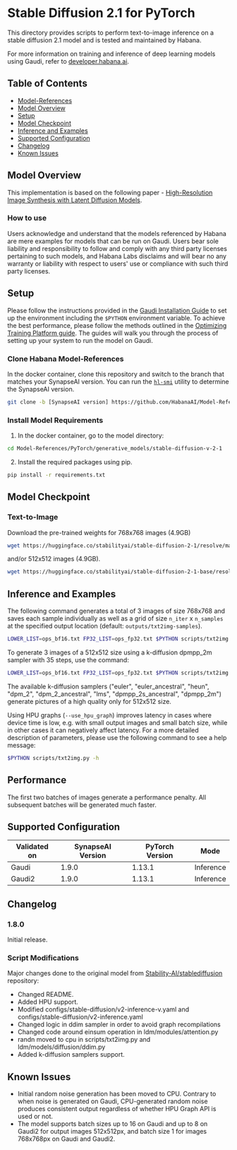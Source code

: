 # Stable Diffusion 2.1 for PyTorch

This directory provides scripts to perform text-to-image inference on a stable diffusion 2.1 model and is tested and maintained by Habana.

For more information on training and inference of deep learning models using Gaudi, refer to [developer.habana.ai](https://developer.habana.ai/resources/).

## Table of Contents

* [Model-References](../../../README.md)
* [Model Overview](#model-overview)
* [Setup](#setup)
* [Model Checkpoint](#model-checkpoint)
* [Inference and Examples](#inference-and-examples)
* [Supported Configuration](#supported-configuration)
* [Changelog](#changelog)
* [Known Issues](#known-issues)

## Model Overview
This implementation is based on the following paper - [High-Resolution Image Synthesis with Latent Diffusion Models](https://arxiv.org/abs/2112.10752).

### How to use
Users acknowledge and understand that the models referenced by Habana are mere examples for models that can be run on Gaudi.
Users bear sole liability and responsibility to follow and comply with any third party licenses pertaining to such models,
and Habana Labs disclaims and will bear no any warranty or liability with respect to users' use or compliance with such third party licenses.

## Setup
Please follow the instructions provided in the [Gaudi Installation Guide](https://docs.habana.ai/en/latest/Installation_Guide/index.html) 
to set up the environment including the `$PYTHON` environment variable. To achieve the best performance, please follow the methods outlined in the [Optimizing Training Platform guide](https://docs.habana.ai/en/latest/PyTorch/Model_Optimization_PyTorch/Optimization_in_Training_Platform.html).
The guides will walk you through the process of setting up your system to run the model on Gaudi.  

### Clone Habana Model-References
In the docker container, clone this repository and switch to the branch that matches your SynapseAI version.
You can run the [`hl-smi`](https://docs.habana.ai/en/latest/System_Management_Tools_Guide/System_Management_Tools.html#hl-smi-utility-options) utility to determine the SynapseAI version.
```bash
git clone -b [SynapseAI version] https://github.com/HabanaAI/Model-References
```

### Install Model Requirements
1. In the docker container, go to the model directory:
```bash
cd Model-References/PyTorch/generative_models/stable-diffusion-v-2-1
```

2. Install the required packages using pip.
```bash
pip install -r requirements.txt
```

## Model Checkpoint
### Text-to-Image
Download the pre-trained weights for 768x768 images (4.9GB)
```bash
wget https://huggingface.co/stabilityai/stable-diffusion-2-1/resolve/main/v2-1_768-ema-pruned.ckpt
```
and/or 512x512 images (4.9GB).
```bash
wget https://huggingface.co/stabilityai/stable-diffusion-2-1-base/resolve/main/v2-1_512-ema-pruned.ckpt
```

## Inference and Examples
The following command generates a total of 3 images of size 768x768 and saves each sample individually as well as a grid of size `n_iter` x `n_samples` at the specified output location (default: `outputs/txt2img-samples`).

```bash
LOWER_LIST=ops_bf16.txt FP32_LIST=ops_fp32.txt $PYTHON scripts/txt2img.py --prompt "a professional photograph of an astronaut riding a horse" --ckpt v2-1_768-ema-pruned.ckpt --config configs/stable-diffusion/v2-inference-v.yaml --H 768 --W 768 --device hpu --use_hpu_graph --n_samples 1 --n_iter 3
```
To generate 3 images of a 512x512 size using a k-diffusion dpmpp_2m sampler with 35 steps, use the command:
```bash
LOWER_LIST=ops_bf16.txt FP32_LIST=ops_fp32.txt $PYTHON scripts/txt2img.py --prompt "a professional photograph of an astronaut riding a horse" --ckpt v2-1_512-ema-pruned.ckpt --config configs/stable-diffusion/v2-inference.yaml --H 512 --W 512 --device hpu --n_samples 1 --n_iter 3 --use_hpu_graph --steps 35 --k_sampler dpmpp_2m
```
The available k-diffusion samplers ("euler", "euler_ancestral", "heun", "dpm_2", "dpm_2_ancestral", "lms", "dpmpp_2s_ancestral", "dpmpp_2m") generate pictures of a high quality only for 512x512 size.

Using HPU graphs (`--use_hpu_graph`) improves latency in cases where device time is low, e.g. with small output images and small batch size, while in other cases it can negatively affect latency.
For a more detailed description of parameters, please use the following command to see a help message:
```bash
$PYTHON scripts/txt2img.py -h
```

## Performance
The first two batches of images generate a performance penalty.
All subsequent batches will be generated much faster.

## Supported Configuration
| Validated on  | SynapseAI Version | PyTorch Version | Mode |
|---------|-------------------|-----------------|----------------|
| Gaudi   | 1.9.0             | 1.13.1          | Inference |
| Gaudi2   | 1.9.0             | 1.13.1          | Inference |

## Changelog
### 1.8.0
Initial release.

### Script Modifications
Major changes done to the original model from [Stability-AI/stablediffusion](https://github.com/Stability-AI/stablediffusion/tree/d55bcd4d31d0316fcbdf552f2fd2628fdc812500) repository:
* Changed README.
* Added HPU support.
* Modified configs/stable-diffusion/v2-inference-v.yaml and configs/stable-diffusion/v2-inference.yaml
* Changed logic in ddim sampler in order to avoid graph recompilations
* Changed code around einsum operation in ldm/modules/attention.py
* randn moved to cpu in scripts/txt2img.py and ldm/models/diffusion/ddim.py
* Added k-diffusion samplers support.

## Known Issues
* Initial random noise generation has been moved to CPU.
Contrary to when noise is generated on Gaudi, CPU-generated random noise produces consistent output regardless of whether HPU Graph API is used or not.
* The model supports batch sizes up to 16 on Gaudi and up to 8 on Gaudi2 for output images 512x512px, and batch size 1 for images 768x768px on Gaudi and Gaudi2.
